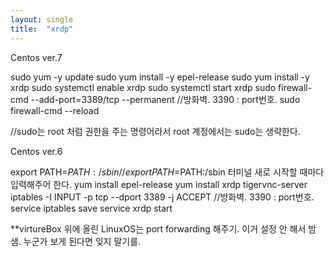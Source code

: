 ```yaml
---
layout: single
title:  "xrdp"
---
```


Centos ver.7

sudo yum -y update
sudo yum install -y epel-release
sudo yum install -y xrdp
sudo systemctl enable xrdp
sudo systemctl start xrdp
sudo firewall-cmd --add-port=3389/tcp --permanent   //방화벽. 3390 : port번호. 
sudo firewall-cmd --reload

//sudo는 root 처럼 권한을 주는 명령어라서 root 계정에서는 sudo는 생략한다.


Centos ver.6

export PATH=$PATH:/sbin   //export PATH=$PATH:/sbin 터미널 새로 시작할 때마다 입력해주어 한다.
yum install epel-release
yum install xrdp tigervnc-server
iptables -I INPUT -p tcp --dport 3389 -j ACCEPT   //방화벽. 3390 : port번호. 
service iptables save
service xrdp start




**virtureBox 위에 올린 LinuxOS는 port forwarding 해주기. 이거 설정 안 해서 밤 샘. 누군가 보게 된다면 잊지 말기를.
